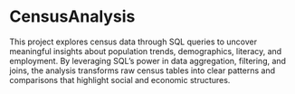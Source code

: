 # CensusAnalysis
This project explores census data through SQL queries to uncover meaningful insights about population trends, demographics, literacy, and employment. 
By leveraging SQL’s power in data aggregation, filtering, and joins, 
the analysis transforms raw census tables into clear patterns and comparisons that highlight social and economic structures.
